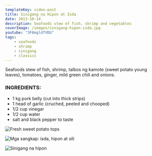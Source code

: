 ```yaml
---
templateKey: video-post
title: Sinigang na Hipon at Isda
date: 2013-10-14
description: Seafoods stew of fish, shrimp and vegetables
coverImage: /images/sinigang-hipon-isda.jpg
youtube: "3F6mgldfVDU"
tags:
    - seafoods
    - shrimp
    - sinigang
    - classics
---
```


Seafoods stew of fish, shrimp, talbos ng kamote (sweet potato young leaves), tomatoes, ginger, mild green chili and onions.

### INGREDIENTS:
* 1 kg pork belly (cut into thick strips)
* 1 head of garlic (cruched, peeled and chooped)
* 1/2 cup vinegar
* 1/2 cup water
* salt and black pepper to taste

![Fresh sweet potato tops](/images/talbos-kamote.jpg)

![Mga sangkap: isda, hipon at sili](/images/fish-shrimp-chilis.jpg)

![Sinigang na hipon](/images/sinigang-hipon-isda.jpg)